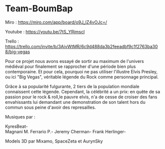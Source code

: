# Team-BoumBap

Miro : https://miro.com/app/board/o9J_lZ4vOJc=/

Youtube : https://youtu.be/7tS_YRjmscI

Trello : https://trello.com/invite/b/3AivWtMR/6c9d488da3b2feeadbf9c1f2763ba308/big-vegas


Pour ce projet nous avons essayé de sortir au maximum de l'univers médiéval pour finalement se rapprocher d'une période bien plus contemporaine. Et pour cela, pourquoi ne pas utiliser l'illustre Elvis Presley, ou ici "Big Vegas", véritable légende du Rock comme personnage principal. 

Grâce à sa popularité fulgurante, 2 tiers de la population mondiale connaissent cette légende. Cependant, la célébrité a un prix: en quête de sa passion pour le rock & roll,le pauvre elvis, n'a de cesse de croiser des fans envahissants lui demandant une demonstration de son talent hors du commun sous peine d'avoir des represailles.

Musiques par :

KyresBeat-  
Magnani M. Ferrario P.- 
Jeremy Cherman- 
Frank Herlinger-  


Models 3D par Mixamo, SpaceZeta et AurynSky




